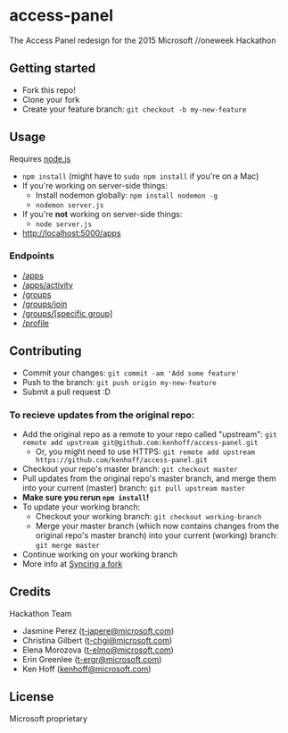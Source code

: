 # access-panel
The Access Panel redesign for the 2015 Microsoft //oneweek Hackathon

## Getting started
- Fork this repo!
- Clone your fork
- Create your feature branch: `git checkout -b my-new-feature`

## Usage
Requires [node.js](http://nodejs.org/)
- `npm install` (might have to `sudo npm install` if you're on a Mac)
- If you're working on server-side things:
	- Install nodemon globally: `npm install nodemon -g`
	- `nodemon server.js`
- If you're **not** working on server-side things:
	- `node server.js`
- [http://localhost:5000/apps](http://localhost:5000)

### Endpoints
- [/apps](http://localhost:5000/apps)
- [/apps/activity](http://localhost:5000/apps/activity)
- [/groups](http://localhost:5000/groups)
- [/groups/join](http://localhost:5000/groups/join)
- [/groups/[specific group]](???)
- [/profile](http://localhost:5000/profile)

## Contributing
- Commit your changes: `git commit -am 'Add some feature'`
- Push to the branch: `git push origin my-new-feature`
- Submit a pull request :D

### To recieve updates from the original repo:
- Add the original repo as a remote to your repo called "upstream": `git remote add upstream git@github.com:kenhoff/access-panel.git`
	- Or, you might need to use HTTPS: `git remote add upstream https://github.com/kenhoff/access-panel.git`
- Checkout your repo's master branch: `git checkout master`
- Pull updates from the original repo's master branch, and merge them into your current (master) branch: `git pull upstream master`
- **Make sure you rerun `npm install`!**
- To update your working branch:
	- Checkout your working branch: `git checkout working-branch`
	- Merge your master branch (which now contains changes from the original repo's master branch) into your current (working) branch: `git merge master`
- Continue working on your working branch
- More info at [Syncing a fork](https://help.github.com/articles/syncing-a-fork/)

## Credits
Hackathon Team
- Jasmine Perez (t-japere@microsoft.com)
- Christina Gilbert (t-chgi@microsoft.com)
- Elena Morozova (t-elmo@microsoft.com)
- Erin Greenlee (t-ergr@microsoft.com)
- Ken Hoff (kenhoff@microsoft.com)

## License
Microsoft proprietary
